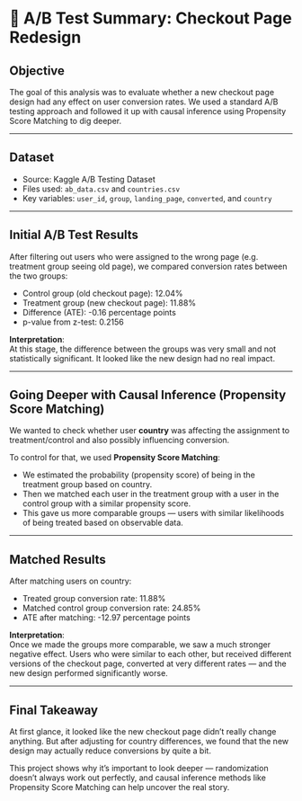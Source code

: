 # 🧪 A/B Test Summary: Checkout Page Redesign

## Objective

The goal of this analysis was to evaluate whether a new checkout page design had any effect on user conversion rates. We used a standard A/B testing approach and followed it up with causal inference using Propensity Score Matching to dig deeper.

---

## Dataset

- Source: Kaggle A/B Testing Dataset
- Files used: `ab_data.csv` and `countries.csv`
- Key variables: `user_id`, `group`, `landing_page`, `converted`, and `country`

---

## Initial A/B Test Results

After filtering out users who were assigned to the wrong page (e.g. treatment group seeing old page), we compared conversion rates between the two groups:

- Control group (old checkout page): 12.04%
- Treatment group (new checkout page): 11.88%
- Difference (ATE): -0.16 percentage points
- p-value from z-test: 0.2156

**Interpretation**:  
At this stage, the difference between the groups was very small and not statistically significant. It looked like the new design had no real impact.

---

## Going Deeper with Causal Inference (Propensity Score Matching)

We wanted to check whether user **country** was affecting the assignment to treatment/control and also possibly influencing conversion.

To control for that, we used **Propensity Score Matching**:
- We estimated the probability (propensity score) of being in the treatment group based on country.
- Then we matched each user in the treatment group with a user in the control group with a similar propensity score.
- This gave us more comparable groups — users with similar likelihoods of being treated based on observable data.

---

## Matched Results

After matching users on country:

- Treated group conversion rate: 11.88%
- Matched control group conversion rate: 24.85%
- ATE after matching: -12.97 percentage points

**Interpretation**:  
Once we made the groups more comparable, we saw a much stronger negative effect. Users who were similar to each other, but received different versions of the checkout page, converted at very different rates — and the new design performed significantly worse.

---

## Final Takeaway

At first glance, it looked like the new checkout page didn’t really change anything. But after adjusting for country differences, we found that the new design may actually reduce conversions by quite a bit.

This project shows why it’s important to look deeper — randomization doesn’t always work out perfectly, and causal inference methods like Propensity Score Matching can help uncover the real story.
